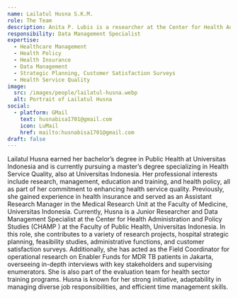 ```yaml
---
name: Lailatul Husna S.K.M.
role: The Team
description: Anita P. Lubis is a researcher at the Center for Health Administration and Policy Studies (CHAMPS UI). She earned a Bachelor's degree in Public Health in 2014 and a Master's degree in Social Welfare Economics in 2021 from the University of Indonesia.
responsibility: Data Management Specialist
expertise:
  - Healthcare Management
  - Health Policy
  - Health Insurance
  - Data Management
  - Strategic Planning, Customer Satisfaction Surveys
  - Health Service Quality
image:
  src: /images/people/lailatul-husna.webp
  alt: Portrait of Lailatul Husna
social:
  - platform: GMail
    text: husnabisa1701@gmail.com
    icon: LuMail
    href: mailto:husnabisa1701@gmail.com
draft: false
---
```


Lailatul Husna earned her bachelor’s degree in Public Health at Universitas Indonesia and is currently pursuing a master’s degree specializing in Health Service Quality, also at Universitas Indonesia. Her professional interests include research, management, education and training, and health policy, all as part of her commitment to enhancing health service quality. Previously, she gained experience in health insurance and served as an Assistant Research Manager in the Medical Research Unit at the Faculty of Medicine, Universitas Indonesia. Currently, Husna is a Junior Researcher and Data Management Specialist at the Center for Health Administration and Policy Studies (CHAMP ) at the Faculty of Public Health, Universitas Indonesia. In this role, she contributes to a variety of research projects, hospital strategic planning, feasibility studies, administrative functions, and customer satisfaction surveys. Additionally, she has acted as the Field Coordinator for operational research on Enabler Funds for MDR TB patients in Jakarta, overseeing in-depth interviews with key stakeholders and supervising enumerators. She is also part of the evaluation team for health sector training programs. Husna is known for her strong initiative, adaptability in managing diverse job responsibilities, and efficient time management skills.
